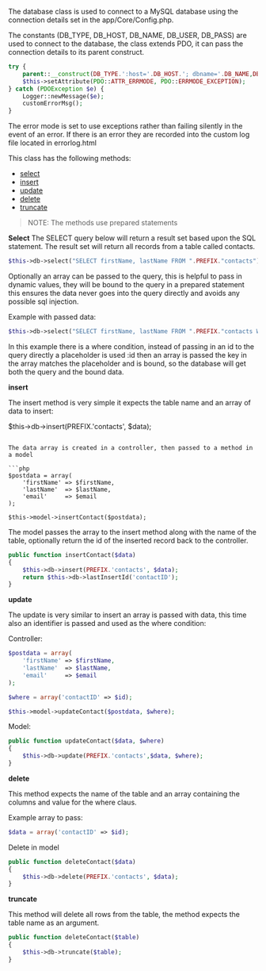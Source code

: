 The database class is used to connect to a MySQL database using the connection details set in the app/Core/Config.php.

The constants (DB_TYPE, DB_HOST, DB_NAME, DB_USER, DB_PASS) are used to connect to the database, the class extends PDO, it can pass the connection details to its parent construct.

```php
try {
    parent::__construct(DB_TYPE.':host='.DB_HOST.'; dbname='.DB_NAME,DB_USER,DB_PASS);
    $this->setAttribute(PDO::ATTR_ERRMODE, PDO::ERRMODE_EXCEPTION);
} catch (PDOException $e) {
    Logger::newMessage($e);
    customErrorMsg();
}
```

The error mode is set to use exceptions rather than failing silently in the event of an error. If there is an error they are recorded into the custom log file located in errorlog.html

This class has the following methods:

- <a href='#select'>select</a>
- <a href='#insert'>insert</a>
- <a href='#update'>update</a>
- <a href='#delete'>delete</a>
- <a href='#truncate'>truncate</a>

> NOTE: The methods use prepared statements

<a id='select'></a>
<b>Select</b>
The SELECT query below will return a result set based upon the SQL statement. The result set will return all records from a table called contacts.

```php
$this->db->select("SELECT firstName, lastName FROM ".PREFIX."contacts");
```

Optionally an array can be passed to the query, this is helpful to pass in dynamic values, they will be bound to the query in a prepared statement this ensures the data never goes into the query directly and avoids any possible sql injection.

Example with passed data:

```php
$this->db->select("SELECT firstName, lastName FROM ".PREFIX."contacts WHERE contactID = :id", array(':id' => $id));
```

In this example there is a where condition, instead of passing in an id to the query directly a placeholder is used :id then an array is passed the key in the array matches the placeholder and is bound, so the database will get both the query and the bound data.

<a id='insert'></a>
<b>insert</b>

The insert method is very simple it expects the table name and an array of data to insert:

$this->db->insert(PREFIX.'contacts', $data);
```

The data array is created in a controller, then passed to a method in a model

```php
$postdata = array(
    'firstName' => $firstName,
    'lastName'  => $lastName,
    'email'     => $email
);

$this->model->insertContact($postdata);
```

The model passes the array to the insert method along with the name of the table, optionally return the id of the inserted record back to the controller.

```php
public function insertContact($data)
{
    $this->db->insert(PREFIX.'contacts', $data);
    return $this->db->lastInsertId('contactID');
}
```

<a id='update'></a>
<b>update</b>

The update is very similar to insert an array is passed with data, this time also an identifier is passed and used as the where condition:

Controller:

```php
$postdata = array(
    'firstName' => $firstName,
    'lastName'  => $lastName,
    'email'     => $email
);

$where = array('contactID' => $id);

$this->model->updateContact($postdata, $where);
```

Model:

```php
public function updateContact($data, $where)
{
    $this->db->update(PREFIX.'contacts',$data, $where);
}
```

<a id='delete'></a>
<b>delete</b>

This method expects the name of the table and an array containing the columns and value for the where claus.

Example array to pass:

```php
$data = array('contactID' => $id);
```

Delete in model

```php
public function deleteContact($data)
{
    $this->db->delete(PREFIX.'contacts', $data);
}
```

<a id='truncate'></a>
<b>truncate</b>

This method will delete all rows from the table, the method expects the table name as an argument.

```php
public function deleteContact($table)
{
    $this->db->truncate($table);
}
```
